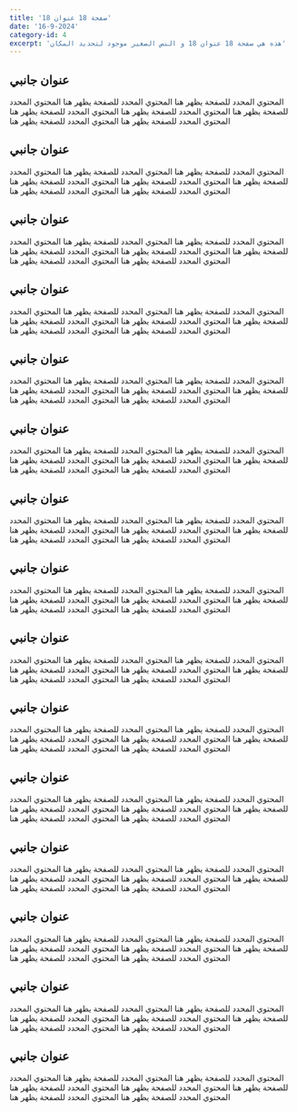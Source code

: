 ```yaml
---
title: 'صفحة 18 عنوان 18'
date: '16-9-2024'
category-id: 4
excerpt: 'هذه هي صفحة 18 عنوان 18 و النص الصغير موجود لتحديد المكان'
---
```


## عنوان جانبي
المحتوي المحدد للصفحة يظهر هنا المحتوي المحدد للصفحة يظهر هنا المحتوي المحدد للصفحة يظهر هنا المحتوي المحدد للصفحة يظهر هنا المحتوي المحدد للصفحة يظهر هنا المحتوي المحدد للصفحة يظهر هنا المحتوي المحدد للصفحة يظهر هنا

## عنوان جانبي
المحتوي المحدد للصفحة يظهر هنا المحتوي المحدد للصفحة يظهر هنا المحتوي المحدد للصفحة يظهر هنا المحتوي المحدد للصفحة يظهر هنا المحتوي المحدد للصفحة يظهر هنا المحتوي المحدد للصفحة يظهر هنا المحتوي المحدد للصفحة يظهر هنا

## عنوان جانبي
المحتوي المحدد للصفحة يظهر هنا المحتوي المحدد للصفحة يظهر هنا المحتوي المحدد للصفحة يظهر هنا المحتوي المحدد للصفحة يظهر هنا المحتوي المحدد للصفحة يظهر هنا المحتوي المحدد للصفحة يظهر هنا المحتوي المحدد للصفحة يظهر هنا

## عنوان جانبي
المحتوي المحدد للصفحة يظهر هنا المحتوي المحدد للصفحة يظهر هنا المحتوي المحدد للصفحة يظهر هنا المحتوي المحدد للصفحة يظهر هنا المحتوي المحدد للصفحة يظهر هنا المحتوي المحدد للصفحة يظهر هنا المحتوي المحدد للصفحة يظهر هنا

## عنوان جانبي
المحتوي المحدد للصفحة يظهر هنا المحتوي المحدد للصفحة يظهر هنا المحتوي المحدد للصفحة يظهر هنا المحتوي المحدد للصفحة يظهر هنا المحتوي المحدد للصفحة يظهر هنا المحتوي المحدد للصفحة يظهر هنا المحتوي المحدد للصفحة يظهر هنا

## عنوان جانبي
المحتوي المحدد للصفحة يظهر هنا المحتوي المحدد للصفحة يظهر هنا المحتوي المحدد للصفحة يظهر هنا المحتوي المحدد للصفحة يظهر هنا المحتوي المحدد للصفحة يظهر هنا المحتوي المحدد للصفحة يظهر هنا المحتوي المحدد للصفحة يظهر هنا

## عنوان جانبي
المحتوي المحدد للصفحة يظهر هنا المحتوي المحدد للصفحة يظهر هنا المحتوي المحدد للصفحة يظهر هنا المحتوي المحدد للصفحة يظهر هنا المحتوي المحدد للصفحة يظهر هنا المحتوي المحدد للصفحة يظهر هنا المحتوي المحدد للصفحة يظهر هنا

## عنوان جانبي
المحتوي المحدد للصفحة يظهر هنا المحتوي المحدد للصفحة يظهر هنا المحتوي المحدد للصفحة يظهر هنا المحتوي المحدد للصفحة يظهر هنا المحتوي المحدد للصفحة يظهر هنا المحتوي المحدد للصفحة يظهر هنا المحتوي المحدد للصفحة يظهر هنا

## عنوان جانبي
المحتوي المحدد للصفحة يظهر هنا المحتوي المحدد للصفحة يظهر هنا المحتوي المحدد للصفحة يظهر هنا المحتوي المحدد للصفحة يظهر هنا المحتوي المحدد للصفحة يظهر هنا المحتوي المحدد للصفحة يظهر هنا المحتوي المحدد للصفحة يظهر هنا

## عنوان جانبي
المحتوي المحدد للصفحة يظهر هنا المحتوي المحدد للصفحة يظهر هنا المحتوي المحدد للصفحة يظهر هنا المحتوي المحدد للصفحة يظهر هنا المحتوي المحدد للصفحة يظهر هنا المحتوي المحدد للصفحة يظهر هنا المحتوي المحدد للصفحة يظهر هنا

## عنوان جانبي
المحتوي المحدد للصفحة يظهر هنا المحتوي المحدد للصفحة يظهر هنا المحتوي المحدد للصفحة يظهر هنا المحتوي المحدد للصفحة يظهر هنا المحتوي المحدد للصفحة يظهر هنا المحتوي المحدد للصفحة يظهر هنا المحتوي المحدد للصفحة يظهر هنا

## عنوان جانبي
المحتوي المحدد للصفحة يظهر هنا المحتوي المحدد للصفحة يظهر هنا المحتوي المحدد للصفحة يظهر هنا المحتوي المحدد للصفحة يظهر هنا المحتوي المحدد للصفحة يظهر هنا المحتوي المحدد للصفحة يظهر هنا المحتوي المحدد للصفحة يظهر هنا

## عنوان جانبي
المحتوي المحدد للصفحة يظهر هنا المحتوي المحدد للصفحة يظهر هنا المحتوي المحدد للصفحة يظهر هنا المحتوي المحدد للصفحة يظهر هنا المحتوي المحدد للصفحة يظهر هنا المحتوي المحدد للصفحة يظهر هنا المحتوي المحدد للصفحة يظهر هنا

## عنوان جانبي
المحتوي المحدد للصفحة يظهر هنا المحتوي المحدد للصفحة يظهر هنا المحتوي المحدد للصفحة يظهر هنا المحتوي المحدد للصفحة يظهر هنا المحتوي المحدد للصفحة يظهر هنا المحتوي المحدد للصفحة يظهر هنا المحتوي المحدد للصفحة يظهر هنا

## عنوان جانبي
المحتوي المحدد للصفحة يظهر هنا المحتوي المحدد للصفحة يظهر هنا المحتوي المحدد للصفحة يظهر هنا المحتوي المحدد للصفحة يظهر هنا المحتوي المحدد للصفحة يظهر هنا المحتوي المحدد للصفحة يظهر هنا المحتوي المحدد للصفحة يظهر هنا

